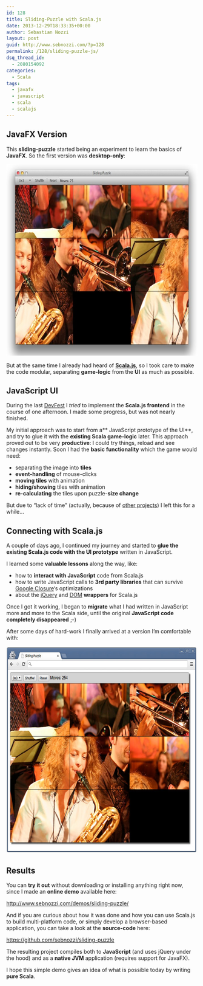 ```yaml
---
id: 128
title: Sliding-Puzzle with Scala.js
date: 2013-12-29T18:33:35+00:00
author: Sebastian Nozzi
layout: post
guid: http://www.sebnozzi.com/?p=128
permalink: /128/sliding-puzzle-js/
dsq_thread_id:
  - 2080154092
categories:
  - Scala
tags:
  - javafx
  - javascript
  - scala
  - scalajs
---
```

## JavaFX Version

This **sliding-puzzle** started being an experiment to learn the basics of **JavaFX**. So the first version was **desktop-only**:

[<img class="aligncenter size-full wp-image-129" alt="screenshot-javafx" src="/assets/2013/12/screenshot-javafx.jpg" width="694" height="504" />](http://www.sebnozzi.com/wp-content/uploads/2013/12/screenshot-javafx.jpg)

But at the same time I already had heard of **[Scala.js](http://www.scala-js.org/)**, so I took care to make the code modular, separating **game-logic** from the **UI** as much as possible.

## JavaScript UI

During the last [DevFest](http://www.devfest.at/agenda) I _tried_ to implement the **Scala.js frontend** in the course of one afternoon. I made some progress, but was not nearly finished.

<!--more-->

My initial approach was to start from a\*\* JavaScript prototype of the UI\*\*, and try to glue it with the **existing Scala game-logic** later. This approach proved out to be very **productive**: I could try things, reload and see changes instantly. Soon I had the **basic functionality** which the game would need:

  * <span style="line-height: 15px;">separating the image into <strong>tiles</strong></span>
  * **event-handling** of mouse-clicks
  * **moving tiles** with animation
  * **hiding/showing** tiles with animation
  * **re-calculating** the tiles upon puzzle-**size change**

But due to &#8220;lack of time&#8221; (actually, because of [other projects](http://www.sebnozzi.com/104/cooperative-word-guessing/ "Cooperative word-guessing in Scala")) I left this for a while&#8230;

## Connecting with Scala.js

A couple of days ago, I continued my journey and started to **glue the existing Scala.js code with the UI prototype** written in JavaScript.

I learned some **valuable lessons** along the way, like:

  * how to **interact with JavaScript** code from Scala.js
  * how to write JavaScript calls to **3rd party libraries** that can survive [Google Closure](https://developers.google.com/closure/)&#8216;s optimizations
  * about the [jQuery](https://github.com/scala-js/scala-js-jquery) and [DOM](https://github.com/scala-js/scala-js-dom) **wrappers** for Scala.js

Once I got it working, I began to **migrate** what I had written in JavaScript more and more to the Scala side, until the original **JavaScript code completely disappeared** ;-)

After some days of hard-work I finally arrived at a version I&#8217;m comfortable with:

[<img class="aligncenter size-full wp-image-130" alt="screenshot-browser" src="/assets/2013/12/screenshot-browser.jpeg" width="672" height="545" />](http://www.sebnozzi.com/wp-content/uploads/2013/12/screenshot-browser.jpeg)

## Results

You can **try it out** without downloading or installing anything right now, since I made an **online demo** available here:

<http://www.sebnozzi.com/demos/sliding-puzzle/>

And if you are curious about how it was done and how you can use Scala.js to build multi-platform code, or simply develop a browser-based application, you can take a look at the **source-code** here:

<https://github.com/sebnozzi/sliding-puzzle>

The resulting project compiles both to **JavaScript** (and uses jQuery under the hood) and as a **native JVM** application (requires support for JavaFX).

I hope this simple demo gives an idea of what is possible today by writing **pure Scala**.